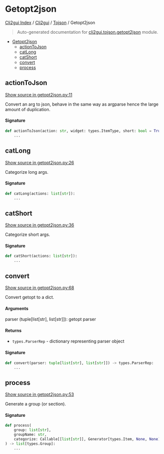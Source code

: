 # Getopt2json

[Cli2gui Index](../../README.md#cli2gui-index) /
[Cli2gui](../index.md#cli2gui) /
[Tojson](./index.md#tojson) /
Getopt2json

> Auto-generated documentation for [cli2gui.tojson.getopt2json](../../../../cli2gui/tojson/getopt2json.py) module.

- [Getopt2json](#getopt2json)
  - [actionToJson](#actiontojson)
  - [catLong](#catlong)
  - [catShort](#catshort)
  - [convert](#convert)
  - [process](#process)

## actionToJson

[Show source in getopt2json.py:11](../../../../cli2gui/tojson/getopt2json.py#L11)

Convert an arg to json, behave in the same way as argparse hence the large
amount of duplication.

#### Signature

```python
def actionToJson(action: str, widget: types.ItemType, short: bool = True) -> types.Item:
    ...
```



## catLong

[Show source in getopt2json.py:26](../../../../cli2gui/tojson/getopt2json.py#L26)

Categorize long args.

#### Signature

```python
def catLong(actions: list[str]):
    ...
```



## catShort

[Show source in getopt2json.py:36](../../../../cli2gui/tojson/getopt2json.py#L36)

Categorize short args.

#### Signature

```python
def catShort(actions: list[str]):
    ...
```



## convert

[Show source in getopt2json.py:68](../../../../cli2gui/tojson/getopt2json.py#L68)

Convert getopt to a dict.

#### Arguments

parser (tuple[list[str], list[str]]): getopt parser

#### Returns

- `types.ParserRep` - dictionary representing parser object

#### Signature

```python
def convert(parser: tuple[list[str], list[str]]) -> types.ParserRep:
    ...
```



## process

[Show source in getopt2json.py:53](../../../../cli2gui/tojson/getopt2json.py#L53)

Generate a group (or section).

#### Signature

```python
def process(
    group: list[str],
    groupName: str,
    categorize: Callable[[list[str]], Generator[types.Item, None, None]],
) -> list[types.Group]:
    ...
```